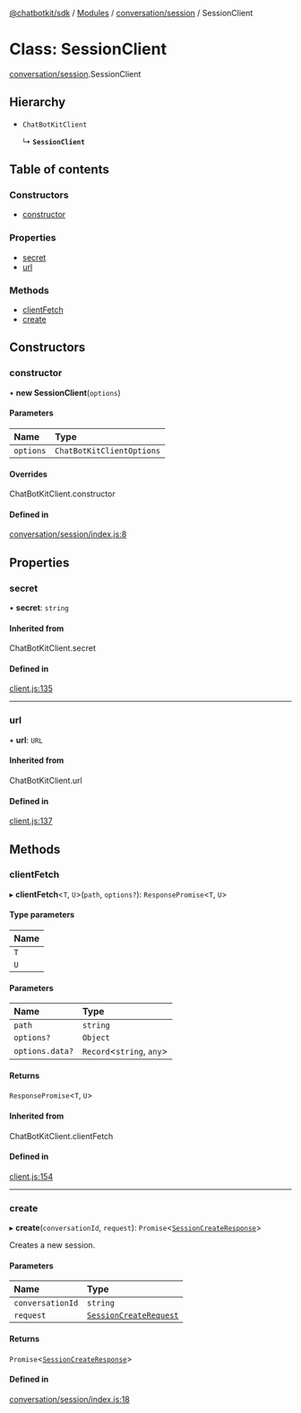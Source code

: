 [@chatbotkit/sdk](../README.md) / [Modules](../modules.md) / [conversation/session](../modules/conversation_session.md) / SessionClient

# Class: SessionClient

[conversation/session](../modules/conversation_session.md).SessionClient

## Hierarchy

- `ChatBotKitClient`

  ↳ **`SessionClient`**

## Table of contents

### Constructors

- [constructor](conversation_session.SessionClient.md#constructor)

### Properties

- [secret](conversation_session.SessionClient.md#secret)
- [url](conversation_session.SessionClient.md#url)

### Methods

- [clientFetch](conversation_session.SessionClient.md#clientfetch)
- [create](conversation_session.SessionClient.md#create)

## Constructors

### constructor

• **new SessionClient**(`options`)

#### Parameters

| Name | Type |
| :------ | :------ |
| `options` | `ChatBotKitClientOptions` |

#### Overrides

ChatBotKitClient.constructor

#### Defined in

[conversation/session/index.js:8](https://github.com/chatbotkit/node-sdk/blob/2ecc7b3/packages/sdk/src/conversation/session/index.js#L8)

## Properties

### secret

• **secret**: `string`

#### Inherited from

ChatBotKitClient.secret

#### Defined in

[client.js:135](https://github.com/chatbotkit/node-sdk/blob/2ecc7b3/packages/sdk/src/client.js#L135)

___

### url

• **url**: `URL`

#### Inherited from

ChatBotKitClient.url

#### Defined in

[client.js:137](https://github.com/chatbotkit/node-sdk/blob/2ecc7b3/packages/sdk/src/client.js#L137)

## Methods

### clientFetch

▸ **clientFetch**<`T`, `U`\>(`path`, `options?`): `ResponsePromise`<`T`, `U`\>

#### Type parameters

| Name |
| :------ |
| `T` |
| `U` |

#### Parameters

| Name | Type |
| :------ | :------ |
| `path` | `string` |
| `options?` | `Object` |
| `options.data?` | `Record`<`string`, `any`\> |

#### Returns

`ResponsePromise`<`T`, `U`\>

#### Inherited from

ChatBotKitClient.clientFetch

#### Defined in

[client.js:154](https://github.com/chatbotkit/node-sdk/blob/2ecc7b3/packages/sdk/src/client.js#L154)

___

### create

▸ **create**(`conversationId`, `request`): `Promise`<[`SessionCreateResponse`](../modules/conversation_session_v1.md#sessioncreateresponse)\>

Creates a new session.

#### Parameters

| Name | Type |
| :------ | :------ |
| `conversationId` | `string` |
| `request` | [`SessionCreateRequest`](../modules/conversation_session_v1.md#sessioncreaterequest) |

#### Returns

`Promise`<[`SessionCreateResponse`](../modules/conversation_session_v1.md#sessioncreateresponse)\>

#### Defined in

[conversation/session/index.js:18](https://github.com/chatbotkit/node-sdk/blob/2ecc7b3/packages/sdk/src/conversation/session/index.js#L18)
